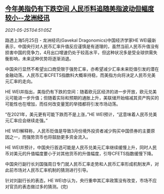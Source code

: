 <!--1621918862000-->
[今年美指仍有下跌空间 人民币料追随美指波动但幅度较小--龙洲经讯](https://cn.reuters.com/article/gavekal-dragonomics-yuan-fx-0525-idCNKCS2D60BW)
------

<div><i>2021-05-25T04:51:05Z</i></div><p>路透上海5月25日 - 龙洲经讯(Gavekal Dragonomics)中国经济学家HE WEI最新表示，中国央行对人民币汇率升值反应谨慎是有道理的，虽然当前人民币升值没有损害中国的竞争力，4月出口增速仍处于较高水平，但这种状况多是受全球供需失衡影响，未来这种优势将逐渐消退。</p><p>中国央行显然不希望出口商受限于强势汇率，亦希望减少汇率未来贬值引发的潜在金融动荡。人民币汇率CFETS指数料大概率持稳，而美指方向将决定人民币兑美元汇率的走向。</p><p>HE WEI并指出，美指仍有下跌的空间：随着欧元区经济的进一步开放，欧元兑美元可能进一步升值；但随着实际和预期的通胀上升，美联储开始缩减其资产购买的可能性也在增加，而任何改变量宽的举措都将引发市场动荡。</p><p>“在2021年，美元更有可能下跌而不是上涨，”HE WEI预计，“这意味着人民币兑美元汇率应会继续走强。”</p><p>HE WEI解释称，人民币贬值是导致3月份境外投资者减少购买中国债券的主要原因之一，而强势货币也将鼓励更多资金流入。</p><p>HE WEI并预计，中国央行首选可能是人民币兑美元汇率继续缓慢上升，同时人民币对美元的升值幅度要小于对其他货币的升值幅度，引导CFETS指数缓慢下降。</p><p>中国央行副行长刘国强周日专门就人民币汇率走势和人民币汇率形成机制发声，对此前市场对人民币汇率机制的猜测进行引导。</p><p>针对刘副行长的表态，HE WEI亦认为，央行重申其汇率政策没有改变，市场不应对官员的表态做过多的猜测。(完)</p>
